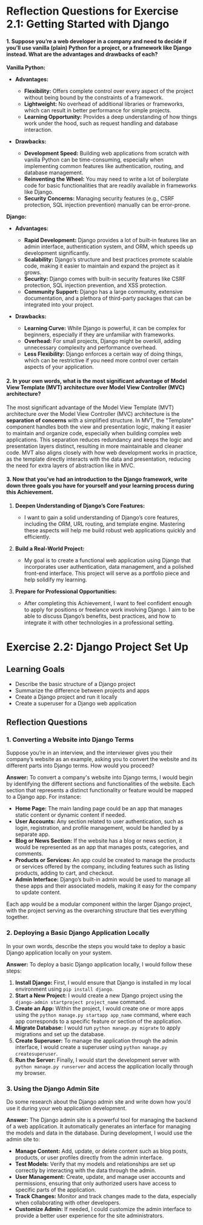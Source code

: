 
# Reflection Questions for Exercise 2.1: Getting Started with Django

#### 1. Suppose you’re a web developer in a company and need to decide if you’ll use vanilla (plain) Python for a project, or a framework like Django instead. What are the advantages and drawbacks of each?

**Vanilla Python:**
- **Advantages:**
  - **Flexibility:** Offers complete control over every aspect of the project without being bound by the constraints of a framework.
  - **Lightweight:** No overhead of additional libraries or frameworks, which can result in better performance for simple projects.
  - **Learning Opportunity:** Provides a deep understanding of how things work under the hood, such as request handling and database interaction.
  
- **Drawbacks:**
  - **Development Speed:** Building web applications from scratch with vanilla Python can be time-consuming, especially when implementing common features like authentication, routing, and database management.
  - **Reinventing the Wheel:** You may need to write a lot of boilerplate code for basic functionalities that are readily available in frameworks like Django.
  - **Security Concerns:** Managing security features (e.g., CSRF protection, SQL injection prevention) manually can be error-prone.

**Django:**
- **Advantages:**
  - **Rapid Development:** Django provides a lot of built-in features like an admin interface, authentication system, and ORM, which speeds up development significantly.
  - **Scalability:** Django’s structure and best practices promote scalable code, making it easier to maintain and expand the project as it grows.
  - **Security:** Django comes with built-in security features like CSRF protection, SQL injection prevention, and XSS protection.
  - **Community Support:** Django has a large community, extensive documentation, and a plethora of third-party packages that can be integrated into your project.

- **Drawbacks:**
  - **Learning Curve:** While Django is powerful, it can be complex for beginners, especially if they are unfamiliar with frameworks.
  - **Overhead:** For small projects, Django might be overkill, adding unnecessary complexity and performance overhead.
  - **Less Flexibility:** Django enforces a certain way of doing things, which can be restrictive if you need more control over certain aspects of your application.

#### 2. In your own words, what is the most significant advantage of Model View Template (MVT) architecture over Model View Controller (MVC) architecture?

The most significant advantage of the Model View Template (MVT) architecture over the Model View Controller (MVC) architecture is the **separation of concerns** with a simplified structure. In MVT, the "Template" component handles both the view and presentation logic, making it easier to maintain and organize code, especially when building complex web applications. This separation reduces redundancy and keeps the logic and presentation layers distinct, resulting in more maintainable and cleaner code. MVT also aligns closely with how web development works in practice, as the template directly interacts with the data and presentation, reducing the need for extra layers of abstraction like in MVC.

#### 3. Now that you’ve had an introduction to the Django framework, write down three goals you have for yourself and your learning process during this Achievement.

1. **Deepen Understanding of Django’s Core Features:**
   - I want to gain a solid understanding of Django’s core features, including the ORM, URL routing, and template engine. Mastering these aspects will help me build robust web applications quickly and efficiently.

2. **Build a Real-World Project:**
   - My goal is to create a functional web application using Django that incorporates user authentication, data management, and a polished front-end interface. This project will serve as a portfolio piece and help solidify my learning.

3. **Prepare for Professional Opportunities:**
   - After completing this Achievement, I want to feel confident enough to apply for positions or freelance work involving Django. I aim to be able to discuss Django’s benefits, best practices, and how to integrate it with other technologies in a professional setting.


# Exercise 2.2: Django Project Set Up

## Learning Goals
- Describe the basic structure of a Django project
- Summarize the difference between projects and apps
- Create a Django project and run it locally
- Create a superuser for a Django web application

## Reflection Questions

### 1. Converting a Website into Django Terms
Suppose you’re in an interview, and the interviewer gives you their company’s website as an example, asking you to convert the website and its different parts into Django terms. How would you proceed? 

**Answer:**
To convert a company's website into Django terms, I would begin by identifying the different sections and functionalities of the website. Each section that represents a distinct functionality or feature would be mapped to a Django app. For instance:
- **Home Page:** The main landing page could be an app that manages static content or dynamic content if needed.
- **User Accounts:** Any section related to user authentication, such as login, registration, and profile management, would be handled by a separate app.
- **Blog or News Section:** If the website has a blog or news section, it would be represented as an app that manages posts, categories, and comments.
- **Products or Services:** An app could be created to manage the products or services offered by the company, including features such as listing products, adding to cart, and checkout.
- **Admin Interface:** Django’s built-in admin would be used to manage all these apps and their associated models, making it easy for the company to update content.

Each app would be a modular component within the larger Django project, with the project serving as the overarching structure that ties everything together.

### 2. Deploying a Basic Django Application Locally
In your own words, describe the steps you would take to deploy a basic Django application locally on your system.

**Answer:**
To deploy a basic Django application locally, I would follow these steps:
1. **Install Django:** First, I would ensure that Django is installed in my local environment using `pip install django`.
2. **Start a New Project:** I would create a new Django project using the `django-admin startproject project_name` command.
3. **Create an App:** Within the project, I would create one or more apps using the `python manage.py startapp app_name` command, where each app corresponds to a specific feature or section of the application.
4. **Migrate Database:** I would run `python manage.py migrate` to apply migrations and set up the database.
5. **Create Superuser:** To manage the application through the admin interface, I would create a superuser using `python manage.py createsuperuser`.
6. **Run the Server:** Finally, I would start the development server with `python manage.py runserver` and access the application locally through my browser.

### 3. Using the Django Admin Site
Do some research about the Django admin site and write down how you’d use it during your web application development.

**Answer:**
The Django admin site is a powerful tool for managing the backend of a web application. It automatically generates an interface for managing the models and data in the database. During development, I would use the admin site to:
- **Manage Content:** Add, update, or delete content such as blog posts, products, or user profiles directly from the admin interface.
- **Test Models:** Verify that my models and relationships are set up correctly by interacting with the data through the admin.
- **User Management:** Create, update, and manage user accounts and permissions, ensuring that only authorized users have access to specific parts of the application.
- **Track Changes:** Monitor and track changes made to the data, especially when collaborating with other developers.
- **Customize Admin:** If needed, I could customize the admin interface to provide a better user experience for the site administrators.

